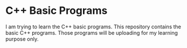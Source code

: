 # C++ Basic Programs
I am trying to learn the C++ basic programs. This repository contains the basic C++ programs. Those programs will be uploading for my learning purpose only.
